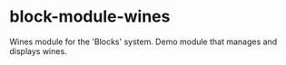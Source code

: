 block-module-wines
==================

Wines module for the 'Blocks' system. Demo module that manages and displays wines.
